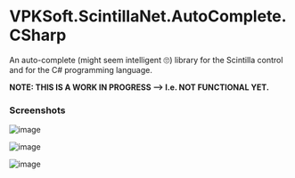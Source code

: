 # VPKSoft.ScintillaNet.AutoComplete.CSharp
An auto-complete (might seem intelligent 🙄) library for the Scintilla control and for the C# programming language.

**NOTE: THIS IS A WORK IN PROGRESS --> I.e. NOT FUNCTIONAL YET.**

### Screenshots
![image](http://www.vpksoft.net/site/video/auto-complete_cs_sample.gif)

![image](https://user-images.githubusercontent.com/40712699/103133549-c699f180-46b3-11eb-8238-d60b24ea8f0e.png)

![image](https://user-images.githubusercontent.com/40712699/103133587-f517cc80-46b3-11eb-961e-26749d847a78.png)
